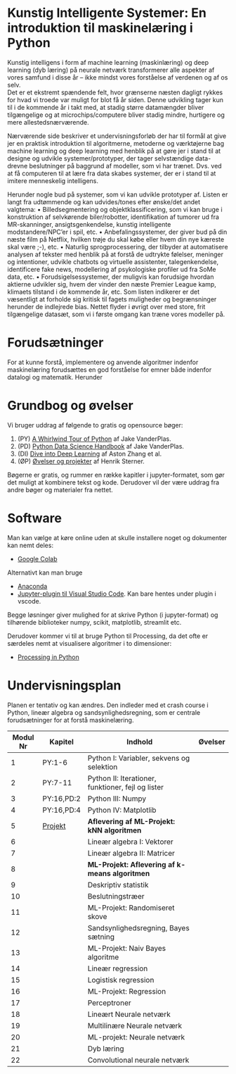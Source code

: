 # Kunstig Intelligente Systemer: En introduktion til maskinelæring i Python
Kunstig intelligens i form af machine learning (maskinlæring) og deep learning (dyb læring) på neurale netværk transformerer alle aspekter af vores samfund i disse år – ikke mindst vores forståelse af verdenen og af os selv.  
Det er et ekstremt spændende felt, hvor grænserne næsten dagligt rykkes for hvad vi troede var muligt for blot få år siden. Denne udvikling tager kun til i de kommende år i takt med, at stadig større datamængder bliver tilgængelige og at microchips/computere bliver stadig mindre, hurtigere og mere allestedsnærværende. 

Nærværende side beskriver et undervisningsforløb der har til formål at give jer en praktisk introduktion til algoritmerne, metoderne og værktøjerne bag machine learning og deep learning med henblik på at gøre jer i stand til at designe og udvikle systemer/prototyper, der tager selvstændige data-drevne beslutninger på baggrund af modeller, som vi har trænet. Dvs. ved at få computeren til at lære fra data skabes systemer, der er i stand til at imitere menneskelig intelligens. 

Herunder nogle bud på systemer, som vi kan udvikle prototyper af. Listen er langt fra udtømmende og kan udvides/tones efter ønske/det andet valgtema:
•	Billedsegmentering og objektklassificering, som vi kan bruge i konstruktion af selvkørende biler/robotter, identifikation af tumorer ud fra MR-skanninger, ansigtsgenkendelse, kunstig intelligente modstandere/NPC’er i spil, etc.
•	Anbefalingssystemer, der giver  bud på din næste film på Netflix, hvilken trøje du skal købe eller hvem din nye kæreste skal være ;-), etc.
•	Naturlig sprogprocessering, der tilbyder at automatisere analysen af tekster med henblik på at forstå de udtrykte følelser, meninger og intentioner, udvikle chatbots og virtuelle assistenter, talegenkendelse, identificere fake news, modellering af psykologiske profiler ud fra SoMe data, etc.
•	Forudsigelsessystemer, der muligvis kan forudsige hvordan aktierne udvikler sig, hvem der vinder den næste Premier League kamp, klimaets tilstand i de kommende år, etc.
Som listen indikerer er det væsentligt at forholde sig kritisk til fagets muligheder og begrænsninger herunder de indlejrede bias. Nettet flyder i øvrigt over med store, frit tilgængelige datasæt, som vi i første omgang kan træne vores modeller på. 

# Forudsætninger
For at kunne forstå, implementere og anvende algoritmer indenfor maskinelæring forudsættes en god forståelse for emner både indenfor datalogi og matematik. Herunder

# Grundbog og øvelser
Vi bruger uddrag af følgende to gratis og opensource bøger: 
1. (PY) [A Whirlwind Tour of Python](https://jakevdp.github.io/WhirlwindTourOfPython/) af Jake VanderPlas. 
2. (PD) [Python Data Science Handbook](https://jakevdp.github.io/PythonDataScienceHandbook/) af Jake VanderPlas.
3. (DI) [Dive into Deep Learning](https://d2l.ai/) af Aston Zhang et al.
4. (ØP) [Øvelser og projekter](https://github.com/HenrikSterner/PythonForDataScience/blob/master/exercises/exercises.ipynb) af Henrik Sterner.


Bøgerne er gratis, og rummer en række kapitler i jupyter-formatet, som gør det muligt at kombinere tekst og kode. Derudover vil der være uddrag fra andre bøger og materialer fra nettet.

# Software
Man kan vælge at køre online uden at skulle installere noget og dokumenter kan nemt deles:
- [Google Colab](https://colab.research.google.com/)

Alternativt kan man bruge 
- [Anaconda](https://www.anaconda.com/products/individual) 
- [Jupyter-plugin til Visual Studio Code](https://marketplace.visualstudio.com/items?itemName=ms-toolsai.jupyter). Kan bare hentes under plugin i vscode.

Begge løsninger giver mulighed for at skrive Python (i jupyter-format) og tilhørende biblioteker numpy, scikit, matplotlib, streamlit etc.

Derudover kommer vi til at bruge Python til Processing, da det ofte er særdeles nemt at visualisere algoritmer i to dimensioner:
- [Processing in Python](https://py.processing.org/)


# Undervisningsplan
Planen er tentativ og kan ændres. Den indleder med et crash course i Python, lineær algebra og sandsynlighedsregning, som er centrale forudsætninger for at forstå maskinelæring.

Modul Nr       | Kapitel     | Indhold                     | Øvelser     |
----------- | ----------- | ----------------------------| ----------- |
1 |PY:1-6 | Python I: Variabler, sekvens og selektion |         |
2 |PY:7-11 | Python II: Iterationer, funktioner, fejl og lister  | |
3 |PY:16,PD:2 | Python III: Numpy  | |
4 |PY:16,PD:4 | Python IV: Matplotlib  | |
5 | [Projekt](https://github.com/HenrikSterner/PythonExercises/blob/main/projects/ML_knn.md) | **Aflevering af ML-Projekt: kNN algoritmen** | |
6 | | Lineær algebra I: Vektorer  |  |
7 | | Lineær algebra II: Matricer  |  |
8 | | **ML-Projekt: Aflevering af k-means algoritmen** | |
9 | | Deskriptiv statistik |  |
10 | | Beslutningstræer ||
11 | | ML-Projekt: Randomiseret skove | |
12 | | Sandsynlighedsregning, Bayes sætning||
13 | | ML-Projekt: Naiv Bayes algoritme | |
14 | | Lineær regression | |
15 | | Logistisk regression |  |
16 | | ML-Projekt: Regression | |
17 | | Perceptroner |  |
18 | | Lineært Neurale netværk |  |
19 | | Multilinære Neurale netværk |  |
20 | | ML-projekt: Neurale netværk |  |
21 | | Dyb læring |  |
22 | | Convolutional neurale netværk |  |

